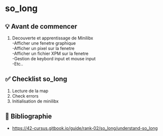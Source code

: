 # so_long

## 💡 Avant de commencer

1) Decouverte et apprentissage de Minilibx  
   -Afficher une fenetre graphique  
   -Afficher un pixel sur la fenetre  
   -Afficher un fichier XPM sur la fenetre  
   -Gestion de keybord input et mouse input  
   -Etc..

## ✅ Checklist so_long

1) Lecture de la map
2) Check errors
3) Initialisation de minilibx

## 🔖 Bibliographie 

- https://42-cursus.gitbook.io/guide/rank-02/so_long/understand-so_long  



